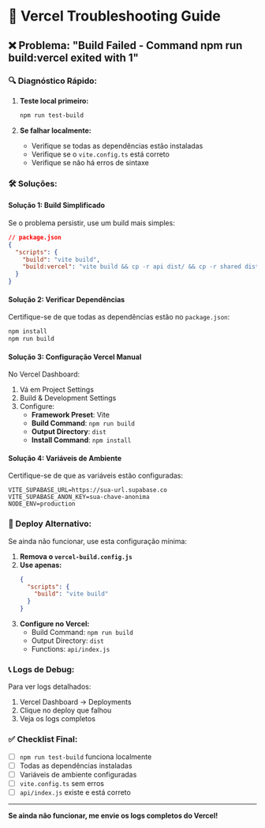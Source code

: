 # 🔧 Vercel Troubleshooting Guide

## ❌ Problema: "Build Failed - Command npm run build:vercel exited with 1"

### 🔍 Diagnóstico Rápido:

1. **Teste local primeiro:**
   ```bash
   npm run test-build
   ```

2. **Se falhar localmente:**
   - Verifique se todas as dependências estão instaladas
   - Verifique se o `vite.config.ts` está correto
   - Verifique se não há erros de sintaxe

### 🛠️ Soluções:

#### Solução 1: Build Simplificado
Se o problema persistir, use um build mais simples:

```json
// package.json
{
  "scripts": {
    "build": "vite build",
    "build:vercel": "vite build && cp -r api dist/ && cp -r shared dist/"
  }
}
```

#### Solução 2: Verificar Dependências
Certifique-se de que todas as dependências estão no `package.json`:

```bash
npm install
npm run build
```

#### Solução 3: Configuração Vercel Manual
No Vercel Dashboard:
1. Vá em Project Settings
2. Build & Development Settings
3. Configure:
   - **Framework Preset**: Vite
   - **Build Command**: `npm run build`
   - **Output Directory**: `dist`
   - **Install Command**: `npm install`

#### Solução 4: Variáveis de Ambiente
Certifique-se de que as variáveis estão configuradas:

```
VITE_SUPABASE_URL=https://sua-url.supabase.co
VITE_SUPABASE_ANON_KEY=sua-chave-anonima
NODE_ENV=production
```

### 🚀 Deploy Alternativo:

Se ainda não funcionar, use esta configuração mínima:

1. **Remova o `vercel-build.config.js`**
2. **Use apenas:**
   ```json
   {
     "scripts": {
       "build": "vite build"
     }
   }
   ```
3. **Configure no Vercel:**
   - Build Command: `npm run build`
   - Output Directory: `dist`
   - Functions: `api/index.js`

### 📞 Logs de Debug:

Para ver logs detalhados:
1. Vercel Dashboard → Deployments
2. Clique no deploy que falhou
3. Veja os logs completos

### ✅ Checklist Final:

- [ ] `npm run test-build` funciona localmente
- [ ] Todas as dependências instaladas
- [ ] Variáveis de ambiente configuradas
- [ ] `vite.config.ts` sem erros
- [ ] `api/index.js` existe e está correto

---

**Se ainda não funcionar, me envie os logs completos do Vercel!** 